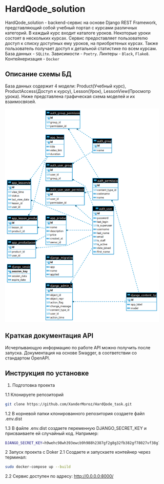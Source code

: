 # HardQode_solution

HardQode_solution - backend-сервис на основе Django REST Framework, представляющий собой учебный портал с курсами различных категорий. В каждый курс входит каталоге уроков. Некоторые уроки состоят в нескольких курсах. Сервис предоставляет пользователю доступ к списку доступных ему уроков, на приобретеных курсах. Также пользователь получает доступ к детальной статистике по всем курсам. База данных - `SQLite`. Зависимости - `Poetry`. Линтеры - `Black`, `Flake8`. Контейнеризация - `Docker`

## Описание схемы БД
База данных содержит 4 модели: Product(Учебный курс), ProductAccess(Доступ к курсу), Lesson(Урок), LessonView(Просмотр урока). Ниже представлена графическая схема моделей и их взаимосвязей.

![Screen Shot](extras/erd.png)

## Краткая документация API
Исчерпывающую информацию по работе API можно получить после запуска. Документация на основе Swagger, в соответствии со стандартом OpenAPI.

## Инструкция по установке
1. Подготовка проекта

1.1 Клонируете репозиторий
```sh
git clone https://github.com/XanderMoroz/HardQode_task.git
```

1.2 В корневой папки клонированного репозитория создаете файл .env.dist

1.3 В файлe .env.dist создаете переменную DJANGO_SECRET_KEY и присваиваете ей случайный код. Например:

```sh
DJANGO_SECRET_KEY=h9wehc98wh393ewcb9h988h2387gf2g8g32fb382gf78027vf38g780237g38738g9f
```
2 Запуск проекта с Doker
2.1 Создаете и запускаете контейнер через терминал:
```sh
sudo docker-compose up --build
```
2.2 Сервис доступен по адресу: http://0.0.0.0:8000/
